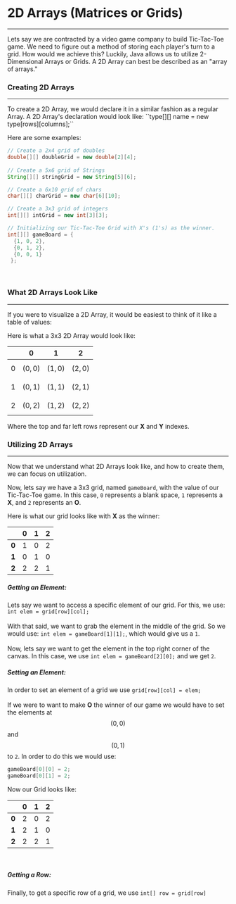 # 2D Arrays (Matrices or Grids)
<hr>
Lets say we are contracted by a video game company to build Tic-Tac-Toe game. We need to figure out a method of storing each player's turn to a grid. How would we achieve this? Luckily, Java allows us to utilize 2-Dimensional Arrays or Grids. A 2D Array can best be described as an "array of arrays."
<br>

### Creating 2D Arrays
<hr>
To create a 2D Array, we would declare it in a similar fashion as a regular Array. A 2D Array's declaration would look like: ``type[][] name = new type[rows][columns];``

Here are some examples:

```Java
// Create a 2x4 grid of doubles
double[][] doubleGrid = new double[2][4];
 
// Create a 5x6 grid of Strings
String[][] stringGrid = new String[5][6];

// Create a 6x10 grid of chars
char[][] charGrid = new char[6][10];

// Create a 3x3 grid of integers
int[][] intGrid = new int[3][3];

// Initializing our Tic-Tac-Toe Grid with X's (1's) as the winner.
int[][] gameBoard = {
  {1, 0, 2},
  {0, 1, 2},
  {0, 0, 1}
 };
```
<br>

### What 2D Arrays Look Like
<hr>
If you were to visualize a 2D Array, it would be easiest to think of it like a table of values:

Here is what a 3x3 2D Array would look like:

|   | 0 | 1 | 2 |
| -- | -- | -- | -- |
| 0 |$$(0, 0)$$|$$(1, 0)$$|$$(2, 0)$$|
| 1 |$$(0, 1)$$|$$(1, 1)$$|$$(2, 1)$$|
| 2 |$$(0, 2)$$|$$(1, 2)$$|$$(2, 2)$$|
Where the top and far left rows represent our **X** and **Y** indexes. 

### Utilizing 2D Arrays
<hr>
Now that we understand what 2D Arrays look like, and how to create them, we can focus on utilization. 

Now, lets say we have a 3x3 grid, named `gameBoard`, with the value of our Tic-Tac-Toe game. In this case, `0` represents a blank space, `1` represents a **X**, and `2` represents an **O**.

Here is what our grid looks like with **X** as the winner:

|   | 0 | 1 | 2 |
| -- | -- | -- | -- |
| **0** | 1 | 0 | 2 |
| **1** | 0 | 1 | 0 |
| **2** | 2 | 2 | 1 |

##### Getting an Element:
Lets say we want to access a specific element of our grid. For this, we use: `int elem = grid[row][col];`
<br>
<br>
With that said, we want to grab the element in the middle of the grid. So we would use: `int elem = gameBoard[1][1];`, which would give us a `1`.
<br>
<br>
Now, lets say we want to get the element in the top right corner of the canvas. In this case, we use `int elem = gameBoard[2][0];` and we get `2`.
<br>

##### Setting an Element:
In order to set an element of a grid we use `grid[row][col] = elem;`
<br>
<br>
If we were to want to make **O** the winner of our game we would have to set the elements at $$(0, 0)$$ and $$(0, 1)$$ to `2`. In order to do this we would use:
```Java
gameBoard[0][0] = 2;
gameBoard[0][1] = 2;
```

Now our Grid looks like:

|   | 0 | 1 | 2 |
| -- | -- | -- | -- |
| **0** | 2 | 0 | 2 |
| **1** | 2 | 1 | 0 |
| **2** | 2 | 2 | 1 |
<br>

##### Getting a Row:
Finally, to get a specific row of a grid, we use `int[] row = grid[row]`



